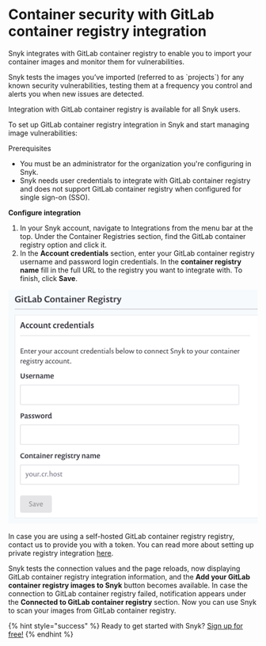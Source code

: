 # Container security with GitLab container registry integration

Snyk integrates with GitLab container registry to enable you to import your container images and monitor them for vulnerabilities.

Snyk tests the images you’ve imported \(referred to as \`projects\`\) for any known security vulnerabilities, testing them at a frequency you control and alerts you when new issues are detected.

Integration with GitLab container registry is available for all Snyk users.

To set up GitLab container registry integration in Snyk and start managing image vulnerabilities:

Prerequisites

* You must be an administrator for the organization you're configuring in Snyk.
* Snyk needs user credentials to integrate with GitLab container registry and does not support GitLab container registry when configured for single sign-on \(SSO\).

**Configure integration**

1. In your Snyk account, navigate to Integrations from the menu bar at the top. Under the Container Registries section, find the GitLab container registry option and click it. 
2. In the **Account credentials** section, enter your GitLab container registry username and password login credentials. In the **container registry name** fill in the full URL to the registry you want to integrate with. To finish, click **Save**.

![](../../../.gitbook/assets/mceclip1-6-.png)

In case you are using a self-hosted GitLab container registry registry, contact us to provide you with a token. You can read more about setting up private registry integration [here](snyk-container/integrate-self-hosted-container-registries/snyk-integration-to-self-hosted-container-registries).

Snyk tests the connection values and the page reloads, now displaying GitLab container registry integration information, and the **Add your GitLab container registry images to Snyk** button becomes available. In case the connection to GitLab container registry failed, notification appears under the **Connected to GitLab container registry** section. Now you can use Snyk to scan your images from GitLab container registry.

{% hint style="success" %}
Ready to get started with Snyk? [Sign up for free!](https://snyk.io/login?cta=sign-up&loc=footer&page=support_docs_page)
{% endhint %}


